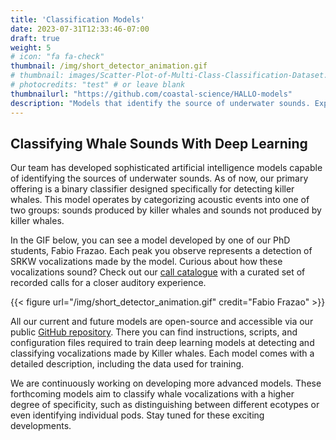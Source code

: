 ```yaml
---
title: 'Classification Models'
date: 2023-07-31T12:33:46-07:00
draft: true
weight: 5
# icon: "fa fa-check"
thumbnail: /img/short_detector_animation.gif
# thumbnail: images/Scatter-Plot-of-Multi-Class-Classification-Dataset.webp
# photocredits: "test" # or leave blank
thumbnailurl: "https://github.com/coastal-science/HALLO-models"
description: "Models that identify the source of underwater sounds. Explore our diverse models designed to discern underwater sounds from marine mammals."
---
```


## Classifying Whale Sounds With Deep Learning

Our team has developed sophisticated artificial intelligence models capable of identifying the sources of underwater sounds. As of now, our primary offering is a binary classifier designed specifically for detecting killer whales. This model operates by categorizing acoustic events into one of two groups: sounds produced by killer whales and sounds not produced by killer whales.

In the GIF below, you can see a model developed by one of our PhD students, Fabio Frazao. Each peak you observe represents a detection of SRKW vocalizations made by the model. Curious about how these vocalizations sound? Check out our [call catalogue](/applications/call-catalogue) with a curated set of recorded calls for a closer auditory experience.

{{< figure url="/img/short_detector_animation.gif" credit="Fabio Frazao" >}}

All our current and future models are open-source and accessible via our public [GitHub repository](https://github.com/coastal-science/HALLO-models). There you can find instructions, scripts, and configuration files required to train deep learning models at detecting and classifying vocalizations made by Killer whales. Each model comes with a detailed description, including the data used for training.

We are continuously working on developing more advanced models. These forthcoming models aim to classify whale vocalizations with a higher degree of specificity, such as distinguishing between different ecotypes or even identifying individual pods. Stay tuned for these exciting developments.

